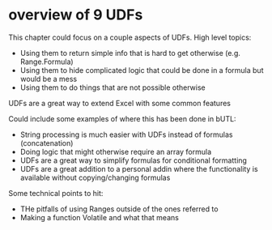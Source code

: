 # overview of 9 UDFs

This chapter could focus on a couple aspects of UDFs. High level topics:

- Using them to return simple info that is hard to get otherwise (e.g. Range.Formula)
- Using them to hide complicated logic that could be done in a formula but would be a mess
- Using them to do things that are not possible otherwise

UDFs are a great way to extend Excel with some common features

Could include some examples of where this has been done in bUTL:

- String processing is much easier with UDFs instead of formulas (concatenation)
- Doing logic that might otherwise require an array formula
- UDFs are a great way to simplify formulas for conditional formatting
- UDFs are a great addition to a personal addin where the functionality is available without copying/changing formulas

Some technical points to hit:

- THe pitfalls of using Ranges outside of the ones referred to
- Making a function Volatile and what that means
